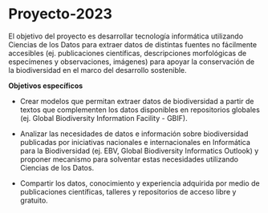 # Proyecto-2023

El objetivo del proyecto es desarrollar tecnología informática utilizando Ciencias de los Datos para extraer datos de distintas fuentes no fácilmente accesibles (ej. publicaciones científicas, descripciones morfológicas de especímenes y observaciones, imágenes) para apoyar la conservación de la biodiversidad en el marco del desarrollo sostenible.

<b>Objetivos específicos</b>

* Crear modelos que permitan extraer datos de biodiversidad a partir de textos que complementen los datos disponibles en repositorios globales (ej.  Global Biodiversity Information Facility - GBIF).</p>

* Analizar las necesidades de datos e información sobre biodiversidad publicadas por iniciativas nacionales e internacionales en Informática para la Biodiversidad (ej. EBV, Global Biodiversity Informatics Outlook) y proponer mecanismo para solventar estas necesidades utilizando Ciencias de los Datos.</p> 

* Compartir los datos, conocimiento y experiencia adquirida por medio de publicaciones científicas, talleres y repositorios de acceso libre y gratuito. </p>
